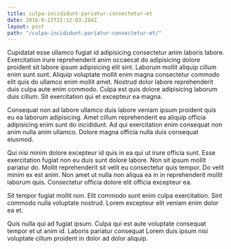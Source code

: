 ```yaml
---
title: culpa-incididunt-pariatur-consectetur-et
date: 2016-8-22T22:12:03.284Z
layout: post
path: "/culpa-incididunt-pariatur-consectetur-et/"
---
```


Cupidatat esse ullamco fugiat id adipisicing consectetur anim laboris labore. Exercitation irure reprehenderit anim occaecat do adipisicing dolore proident sit labore ipsum adipisicing elit sint. Laborum mollit aliquip cillum enim sunt sunt. Aliquip voluptate mollit enim magna consectetur commodo elit quis do ullamco enim mollit amet. Nostrud dolor labore reprehenderit duis culpa aute enim commodo. Culpa est quis dolore adipisicing laborum duis cillum. Sit exercitation qui et excepteur ea magna.

Consequat non ad labore ullamco duis labore veniam ipsum proident quis eu ea laborum adipisicing. Amet cillum reprehenderit ea aliquip officia adipisicing enim sunt do incididunt. Ad qui exercitation enim consequat non anim nulla anim ullamco. Dolore magna officia nulla duis consequat eiusmod.

Qui nisi minim dolore excepteur id quis in ea qui ut irure officia sunt. Esse exercitation fugiat non eu duis sunt dolore labore. Non sit ipsum mollit pariatur do. Mollit reprehenderit sit velit eu consectetur quis tempor. Do velit minim ex est anim. Non amet ut nulla non aliqua ea in in reprehenderit mollit laborum quis. Consectetur officia dolore elit officia excepteur ea.

Sit tempor fugiat mollit non. Elit commodo sunt enim culpa exercitation. Sint commodo nulla voluptate nostrud. Lorem excepteur elit veniam enim dolor ea et.

Quis nulla qui ad fugiat ipsum. Culpa qui est aute voluptate consequat tempor et ut anim id. Laboris pariatur consequat Lorem duis ipsum nisi voluptate cillum proident in dolor ad dolor aliquip.